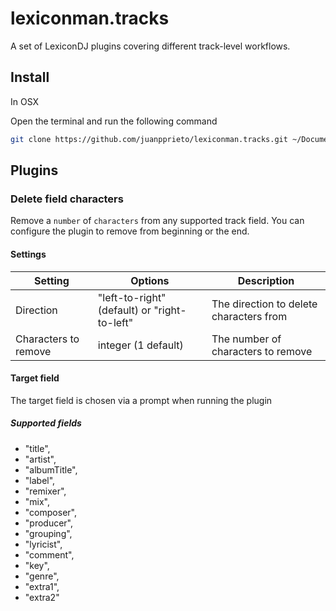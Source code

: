 # lexiconman.tracks

A set of LexiconDJ plugins covering different track-level workflows.

## Install

In OSX

Open the terminal and run the following command
```bash
git clone https://github.com/juanpprieto/lexiconman.tracks.git ~/Documents/Lexicon/Plugins/Lexiconman\ Tracks
```

## Plugins

### Delete field characters

Remove a `number` of `characters` from any supported track field. You can configure the plugin to remove from beginning or the end.

#### Settings

| Setting  | Options | Description |
| ------------- | ------------- | ------------- |
| Direction | "left-to-right" (default) or "right-to-left" | The direction to delete characters from |
| Characters to remove | integer (1 default) | The number of characters to remove |

#### Target field

The target field is chosen via a prompt when running the plugin

##### Supported fields
 - "title",
 - "artist",
 - "albumTitle",
 - "label",
 - "remixer",
 - "mix",
 - "composer",
 - "producer",
 - "grouping",
 - "lyricist",
 - "comment",
 - "key",
 - "genre",
 - "extra1",
 - "extra2"



